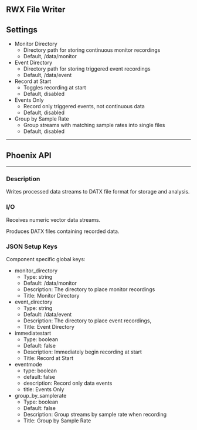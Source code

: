 ## RWX File Writer
## Settings

- Monitor Directory
	- Directory path for storing continuous monitor recordings
	- Default, /data/monitor
- Event Directory
  - Directory path for storing triggered event recordings
  - Default, /data/event
- Record at Start
  - Toggles recording at start
  - Default, disabled
- Events Only
  - Record only triggered events, not continuous data
  - Default, disabled
- Group by Sample Rate
  - Group streams with matching sample rates into single files
  - Default, disabled
___
## Phoenix API
___
### Description

Writes processed data streams to DATX file format for storage and analysis.

### I/O

Receives numeric vector data streams.

Produces DATX files containing recorded data.

### JSON Setup Keys

Component specific global keys:
- monitor_directory
  - Type: string
  - Default: /data/monitor
  - Description: The directory to place monitor recordings
  - Title: Monitor Directory
- event_directory
  - Type: string
  - Default: /data/event
  - Description: The directory to place event recordings,
  - Title: Event Directory
- immediatestart
  - Type: boolean
  - Default: false
  - Description: Immediately begin recording at start
  - Title: Record at Start
- eventmode
  - type: boolean
  - default: false
  - description: Record only data events
  - title: Events Only
- group_by_samplerate
  - Type: boolean
  - Default: false
  - Description: Group streams by sample rate when recording
  - Title: Group by Sample Rate
